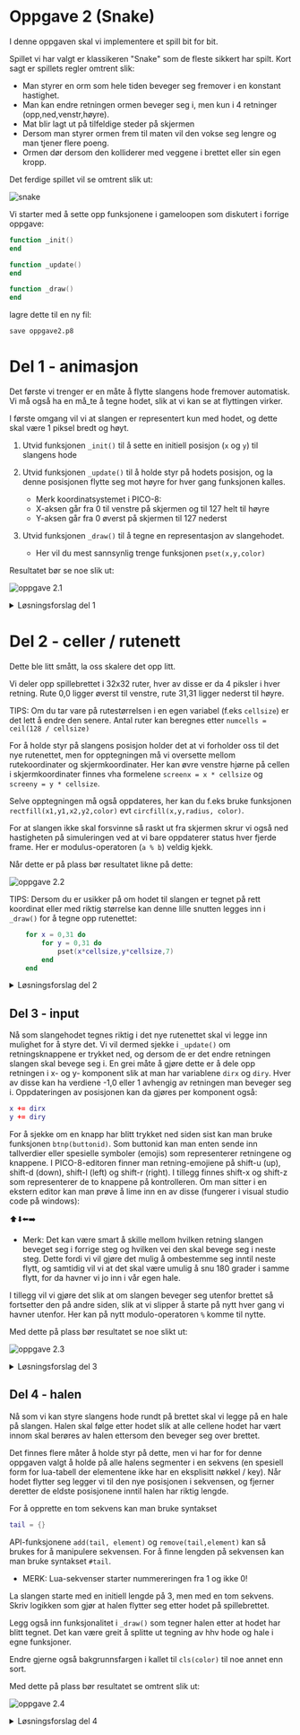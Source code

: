 # Oppgave 2 (Snake)

I denne oppgaven skal vi implementere et spill bit for bit.

Spillet vi har valgt er klassikeren "Snake" som de fleste sikkert har spilt. Kort sagt er spillets regler omtrent slik:
- Man styrer en orm som hele tiden beveger seg fremover i en konstant hastighet.
- Man kan endre retningen ormen beveger seg i, men kun i 4 retninger (opp,ned,venstr,høyre). 
- Mat blir lagt ut på tilfeldige steder på skjermen
- Dersom man styrer ormen frem til maten vil den vokse seg lengre og man tjener flere poeng. 
- Ormen dør dersom den kolliderer med veggene i brettet eller sin egen kropp.

Det ferdige spillet vil se omtrent slik ut:

![snake](snake_sprites_2.gif)

Vi starter med å sette opp funksjonene i gameloopen som diskutert i forrige oppgave:

```lua
function _init()
end

function _update()
end

function _draw()
end
```

lagre dette til en ny fil:

```
save oppgave2.p8
```
# Del 1 - animasjon

Det første vi trenger er en måte å flytte slangens hode fremover automatisk. Vi må også ha en må_te å tegne hodet, slik at vi kan se at flyttingen virker.

I første omgang vil vi at slangen er representert kun med hodet, og dette skal være 1 piksel bredt og høyt.
1. Utvid funksjonen `_init()` til å sette en initiell posisjon (`x` og `y`) til slangens hode
1. Utvid funksjonen `_update()` til å holde styr på hodets posisjon, og la denne posisjonen flytte seg mot høyre for hver gang funksjonen kalles.
    - Merk koordinatsystemet i PICO-8:
    - X-aksen går fra 0 til venstre på skjermen og til 127 helt til høyre
    - Y-aksen går fra 0 øverst på skjermen til 127 nederst

2. Utvid funksjonen `_draw()` til å tegne en representasjon av slangehodet.
    - Her vil du mest sannsynlig trenge funksjonen `pset(x,y,color)`

Resultatet bør se noe slik ut:

![oppgave 2.1](oppgave2_1.gif)

<details>
<summary>Løsningsforslag del 1</summary>

```lua
function _init()
    -- Starter midt på skjermen
	x = 64
	y = 64
end

function _update()
    -- Øker x-koordinatet med 1
	x += 1
end	

function _draw()
    -- Tømme skjermen
    cls(0) 
    --Tegne rød piksel på gitt posisjon
	pset(x,y,8) 
end
```

</details>

# Del 2 - celler / rutenett

Dette ble litt smått, la oss skalere det opp litt.

Vi deler opp spillebrettet i 32x32 ruter, hver av disse er da 4 piksler i hver retning. Rute 0,0 ligger øverst til venstre, rute 31,31 ligger nederst til høyre.

TIPS: Om du tar vare på rutestørrelsen i en egen variabel (f.eks `cellsize`) er det lett å endre den senere. Antal ruter kan beregnes etter
`numcells = ceil(128 / cellsize)`

For å holde styr på slangens posisjon holder det at vi forholder oss til det nye rutenettet, men for opptegningen må vi oversette mellom rutekoordinater og skjermkoordinater. Her kan øvre venstre hjørne på cellen i skjermkoordinater finnes vha formelene 
`screenx = x * cellsize` og `screeny = y * cellsize`.

Selve opptegningen må også oppdateres, her kan du f.eks bruke funksjonen `rectfill(x1,y1,x2,y2,color)` evt `circfill(x,y,radius, color)`.

For at slangen ikke skal forsvinne så raskt ut fra skjermen skrur vi også ned hastigheten på simuleringen ved at vi bare oppdaterer status hver fjerde frame. Her er modulus-operatoren (`a % b`) veldig kjekk.

Når dette er på plass bør resultatet likne på dette:

![oppgave 2.2](oppgave2_2.gif)

TIPS: Dersom du er usikker på om hodet til slangen er tegnet på rett koordinat eller med riktig størrelse kan denne lille snutten legges inn i `_draw()` for å tegne opp rutenettet:

```lua
    for x = 0,31 do
        for y = 0,31 do
            pset(x*cellsize,y*cellsize,7)
        end
    end
```
<details>
<summary>Løsningsforslag del 2</summary>

```lua
--disse innstillingene styrer skaleringen av spillet
cellsize = 4
boardsize = 128 / cellsize

function _init()
	t = 0
	x = boardsize / 2
	y = boardsize / 2
end

function _update()
    t += 1

    -- Vi vil bare oppdatere posisjonen hver cellsize frame. 
    -- Dette oppnår vi ved å sjekke restverdien fra å dele t på cellsize.
    -- Restverdien vil nemlig være 0 hver cellsize frame
    if t % cellsize != 0 then 
        return 
    end

    --vi oppdaterer fortsatt bare verdien med 1, men 1 betyr nå 1 celle, ikke 1 piksel:
	x += 1 
end	

function _draw()
    cls(0)
    -- her må vi gange opp koordinatene med cellsize 
    -- for å gå fra cellekoordinater til skjermkoordinater:
    rectfill(x * cellsize, y * cellsize, (x + 1) * cellsize - 1, (y + 1) * cellsize - 1, 8)
end 
```
</details>

## Del 3 - input

Nå som slangehodet tegnes riktig i det nye rutenettet skal vi legge inn mulighet for å styre det. Vi vil dermed sjekke i `_update()` om retningsknappene er trykket ned, og dersom de er det endre retningen slangen skal bevege seg i. En grei måte å gjøre dette er å dele opp retningen i x- og y- komponent slik at man har variablene `dirx` og `diry`. Hver av disse kan ha verdiene -1,0 eller 1 avhengig av retningen man beveger seg i. Oppdateringen av posisjonen kan da gjøres per komponent også:

```lua
x += dirx
y += diry
```

For å sjekke om en knapp har blitt trykket ned siden sist kan man bruke funksjonen `btnp(buttonid)`. Som buttonid kan man enten sende inn tallverdier eller spesielle symboler (emojis) som representerer retningene og knappene. I PICO-8-editoren finner man retning-emojiene på shift-u (up), shift-d (down), shift-l (left) og shift-r (right). I tillegg finnes shift-x og shift-z som representerer de to knappene på kontrolleren. Om man sitter i en ekstern editor kan man prøve å lime inn en av disse (fungerer i visual studio code på windows):

⬆️⬇️⬅️➡️

* Merk: Det kan være smart å skille mellom hvilken retning slangen beveget seg i forrige steg og hvilken vei den skal bevege seg i neste steg. Dette fordi vi vil gjøre det mulig å ombestemme seg inntil neste flytt, og samtidig vil vi at det skal være umulig å snu 180 grader i samme flytt, for da havner vi jo inn i vår egen hale.

I tillegg vil vi gjøre det slik at om slangen beveger seg utenfor brettet så fortsetter den på andre siden, slik at vi slipper å starte på nytt hver gang vi havner utenfor. Her kan på nytt modulo-operatoren `%` komme til nytte.

Med dette på plass bør resultatet se noe slikt ut:

![oppgave 2.3](oppgave2_3.gif)

<details>
<summary>Løsningsforslag del 3</summary>

```lua
cellsize = 4
boardsize = 128 / cellsize

function _init()
	t = 0
	x = boardsize / 2
    y = boardsize / 2
    -- initiell retning:
	dirx = 1
    diry = 0
    movingx = dirx
    movingy = diry
end

function checkinput()
    -- endre (neste) retning avhengig av knappen som ble trykket ned
    -- merk sjekkene mot moving[x|y] der vi sjekker at man ikke snur
    -- 180 grader i samme flytt
    if btn(⬆️) and movingy != 1 then
        diry = -1
        dirx = 0
    elseif btn(⬇️) and movingy != -1 then
        diry = 1
        dirx = 0
    elseif btn(⬅️) and movingx != 1 then
        dirx = -1
        diry = 0
    elseif btn(➡️) and movingx != -1 then
        dirx = 1
        diry = 0
    end
end		

function move()
    -- oppdatere x- og y-posisjon, ta høyde for 
    -- at man beveger seg ut av brettet og inn på andre siden:
	x = (x + dirx) % boardsize
    y = (y + diry) % boardsize
    -- lagre unna retningen for forrige flytt slik at vi kan sjekke mot det i checkinput()
	movingx = dirx
	movingy = diry
end

function _update()
    t += 1
    -- vi sjekker input for hver frame selv om vi ikke oppdaterer 
    -- posisjonen så ofte, dette så vi ikke går glipp av tastetrykk:
	checkinput()
	if t % cellsize != 0 then return end
	move()
end	

function _draw()
	cls(0)
	rectfill(x*cellsize,y*cellsize,(x+1) * cellsize - 1, (y + 1) * cellsize - 1, 8)
end
```
</details>

## Del 4 - halen

Nå som vi kan styre slangens hode rundt på brettet skal vi legge på en hale på slangen. Halen skal følge etter hodet slik at alle cellene hodet har vært innom skal berøres av halen ettersom den beveger seg over brettet.

Det finnes flere måter å holde styr på dette, men vi har for for denne oppgaven valgt å holde på alle halens segmenter i en sekvens (en spesiell form for lua-tabell der elementene ikke har en eksplisitt nøkkel / key). Når hodet flytter seg legger vi til den nye posisjonen i sekvensen, og fjerner deretter de eldste posisjonene inntil halen har riktig lengde.

For å opprette en tom sekvens kan man bruke syntakset
```lua
tail = {}
```

API-funksjonene `add(tail, element)` og `remove(tail,element)` kan så brukes for å manipulere sekvensen. For å finne lengden på sekvensen kan man bruke syntakset `#tail`.

* MERK: Lua-sekvenser starter nummereringen fra 1 og ikke 0!

La slangen starte med en initiell lengde på 3, men med en tom sekvens. Skriv logikken som gjør at halen flytter seg etter hodet på spillebrettet. 

Legg også inn funksjonalitet i `_draw()` som tegner halen etter at hodet har blitt tegnet. Det kan være greit å splitte ut tegning av hhv hode og hale i egne funksjoner.

Endre gjerne også bakgrunnsfargen i kallet til `cls(color)` til noe annet enn sort. 

Med dette på plass bør resultatet se omtrent slik ut:

![oppgave 2.4](oppgave2_4.gif)

<details>
<summary>Løsningsforslag del 4</summary>

```lua
--init
cellsize = 4
boardsize = 128 / cellsize

function _init()
	t = 0	
	x = boardsize / 2
	y = boardsize / 2
	dirx = 1
	diry = 0
	movingx = dirx
    movingy = diry
    
    --vi starter med en tom hale-sekvens og en lengde på 3
	tail = {}
	length = 3
end


-->8
--update
function checkinput()
	if btn(⬆️) and movingy != 1 then
		diry = -1
		dirx = 0
	elseif btn(⬇️) and movingy != -1 then
		diry = 1
		dirx = 0
	elseif btn(⬅️) and movingx != 1 then
		dirx = -1
		diry = 0
	elseif btn(➡️) and movingx != -1 then
		dirx = 1
		diry = 0
	end
end		

function move()
    -- legg til forrige posisjon i halen
    add(tail, {x = x, y = y})
    -- og fjerne eventuelle gamle posisjoner fra halen til den har riktig lengde
	while #tail > length do
		del(tail, tail[1])
	end

	x = (x + dirx) % boardsize
	y = (y + diry) % boardsize
	movingx = dirx
	movingy = diry	
end

function _update()
	t += 1
	checkinput()
	if t % cellsize != 0 then 
		return
	end
	move()
end	

-->8
--draw

function drawhead()
	drawsegment(x, y, 8)
end

function drawtail()
	for segment in all(tail) do
		drawsegment(segment.x, segment.y, 11)
	end
end

function drawsegment(x, y, color)
    -- her har vi abstrahert bort tegning av et segment 
    -- slik at samme kode kan brukes både fra drawhead og drawtail
	rectfill(x * cellsize, 
		y * cellsize,
		(x + 1) * cellsize - 1, 
		(y + 1) * cellsize - 1, 
		color)
end

function _draw()
	cls(7)
	drawhead()
	drawtail()
end

```
</details>
